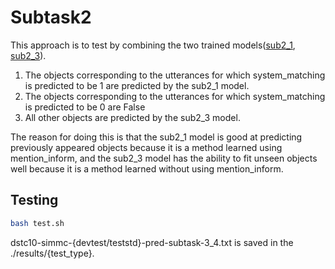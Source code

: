 # Subtask2
This approach is to test by combining the two trained models([sub2_1](https://github.com/rungjoo/simmc2.0/tree/master/sub2_1), [sub2_3](https://github.com/rungjoo/simmc2.0/tree/master/sub2_3)).

1. The objects corresponding to the utterances for which system_matching is predicted to be 1 are predicted by the sub2_1 model.
2. The objects corresponding to the utterances for which system_matching is predicted to be 0 are False
3. All other objects are predicted by the sub2_3 model.

The reason for doing this is that the sub2_1 model is good at predicting previously appeared objects because it is a method learned using mention_inform, and the sub2_3 model has the ability to fit unseen objects well because it is a method learned without using mention_inform.

## Testing
```bash
bash test.sh
```
dstc10-simmc-{devtest/teststd}-pred-subtask-3_4.txt is saved in the ./results/{test_type}.